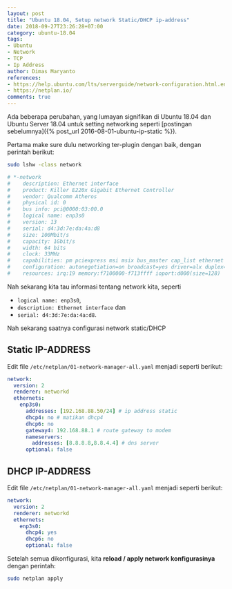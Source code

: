 ```yaml
---
layout: post
title: "Ubuntu 18.04, Setup network Static/DHCP ip-address"
date: 2018-09-27T23:26:28+07:00
category: ubuntu-18.04
tags: 
- Ubuntu
- Network
- TCP
- Ip Address
author: Dimas Maryanto
references:
- https://help.ubuntu.com/lts/serverguide/network-configuration.html.en
- https://netplan.io/
comments: true
---
```


Ada beberapa perubahan, yang lumayan signifikan di Ubuntu 18.04 dan Ubuntu Server 18.04 untuk setting networking seperti [postingan sebelumnya]({% post_url 2016-08-01-ubuntu-ip-static %}). 

<!--more-->

Pertama make sure dulu networking ter-plugin dengan baik, dengan perintah berikut:

```bash
sudo lshw -class network

# *-network                 
#    description: Ethernet interface
#    product: Killer E220x Gigabit Ethernet Controller
#    vendor: Qualcomm Atheros
#    physical id: 0
#    bus info: pci@0000:03:00.0
#    logical name: enp3s0
#    version: 13
#    serial: d4:3d:7e:da:4a:d8
#    size: 100Mbit/s
#    capacity: 1Gbit/s
#    width: 64 bits
#    clock: 33MHz
#    capabilities: pm pciexpress msi msix bus_master cap_list ethernet physical tp 10bt 10bt-fd 100bt 100bt-fd 1000bt-fd autonegotiation
#    configuration: autonegotiation=on broadcast=yes driver=alx duplex=full ip=192.168.88.50 latency=0 link=yes multicast=yes port=twisted pair speed=100Mbit/s
#    resources: irq:19 memory:f7100000-f713ffff ioport:d000(size=128)
```

Nah sekarang kita tau informasi tentang network kita, seperti 
- `logical name: enp3s0`, 
- `description: Ethernet interface` dan 
- `serial: d4:3d:7e:da:4a:d8`.

Nah sekarang saatnya configurasi network static/DHCP

## Static IP-ADDRESS

Edit file `/etc/netplan/01-network-manager-all.yaml` menjadi seperti berikut:

```yml
network:
  version: 2
  renderer: networkd
  ethernets:
    enp3s0:
      addresses: [192.168.88.50/24] # ip address static
      dhcp4: no # matikan dhcp4
      dhcp6: no
      gateway4: 192.168.88.1 # route gateway to modem                     
      nameservers:
        addresses: [8.8.8.8,8.8.4.4] # dns server
      optional: false
```

## DHCP IP-ADDRESS

Edit file `/etc/netplan/01-network-manager-all.yaml` menjadi seperti berikut:

```yml
network:
  version: 2
  renderer: networkd
  ethernets:
    enp3s0:
      dhcp4: yes
      dhcp6: no
      optional: false
```

Setelah semua dikonfigurasi, kita **reload / apply network konfigurasinya** dengan perintah:

```bash
sudo netplan apply
```